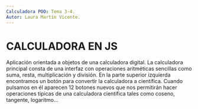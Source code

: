 ```yaml
---
Calculadora POO: Tema 3-4.
Autor: Laura Martín Vicente.
---
```

# CALCULADORA EN JS

Aplicación orientada a objetos de una calculadora digital. La calculadora principal consta de una interfaz con operaciones aritméticas sencillas como suma, resta, multiplicación y división. En la parte superior izquierda encontramos un botón para convertir la calculadora a científica. Cuando pulsamos en él aparecen 12 botones nuevos que nos permitirán hacer operaciones tipicas de una calculadora cientifica tales como coseno, tangente, logaritmo...
